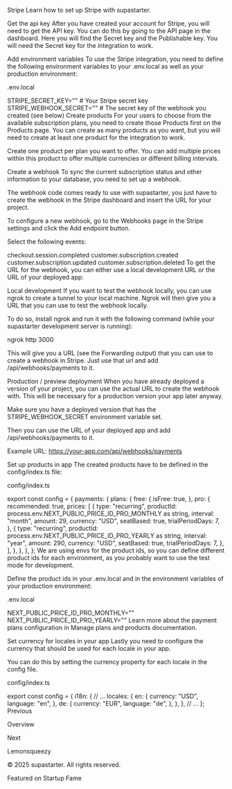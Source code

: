 Stripe
Learn how to set up Stripe with supastarter.

Get the api key
After you have created your account for Stripe, you will need to get the API key. You can do this by going to the API page in the dashboard. Here you will find the Secret key and the Publishable key. You will need the Secret key for the integration to work.

Add environment variables
To use the Stripe integration, you need to define the following environment variables to your .env.local as well as your production environment:

.env.local

STRIPE_SECRET_KEY="" # Your Stripe secret key
STRIPE_WEBHOOK_SECRET="" # The secret key of the webhook you created (see below)
Create products
For your users to choose from the available subscription plans, you need to create those Products first on the Products page. You can create as many products as you want, but you will need to create at least one product for the integration to work.

Create one product per plan you want to offer. You can add multiple prices within this product to offer multiple currencies or different billing intervals.



Create a webhook
To sync the current subscription status and other information to your database, you need to set up a webhook.

The webhook code comes ready to use with supastarter, you just have to create the webhook in the Stripe dashboard and insert the URL for your project.

To configure a new webhook, go to the Webhooks page in the Stripe settings and click the Add endpoint button.



Select the following events:

checkout.session.completed
customer.subscription.created
customer.subscription.updated
customer.subscription.deleted
To get the URL for the webhook, you can either use a local development URL or the URL of your deployed app:

Local development
If you want to test the webhook locally, you can use ngrok to create a tunnel to your local machine. Ngrok will then give you a URL that you can use to test the webhook locally.

To do so, install ngrok and run it with the following command (while your supastarter development server is running):


ngrok http 3000


This will give you a URL (see the Forwarding output) that you can use to create a webhook in Stripe. Just use that url and add /api/webhooks/payments to it.

Production / preview deployment
When you have already deployed a version of your project, you can use the actual URL to create the webhook with. This will be necessary for a production version your app later anyway.

Make sure you have a deployed version that has the STRIPE_WEBHOOK_SECRET environment variable set.

Then you can use the URL of your deployed app and add /api/webhooks/payments to it.

Example URL: https://your-app.com/api/webhooks/payments

Set up products in app
The created products have to be defined in the config/index.ts file:

config/index.ts

export const config = {
  payments: {
		plans: {
			free: {
				isFree: true,
			},
			pro: {
				recommended: true,
				prices: [
					{
						type: "recurring",
						productId: process.env.NEXT_PUBLIC_PRICE_ID_PRO_MONTHLY as string,
						interval: "month",
						amount: 29,
						currency: "USD",
						seatBased: true,
						trialPeriodDays: 7,
					},
					{
						type: "recurring",
						productId: process.env.NEXT_PUBLIC_PRICE_ID_PRO_YEARLY as string,
						interval: "year",
						amount: 290,
						currency: "USD",
						seatBased: true,
						trialPeriodDays: 7,
					},
				],
			},
		},
	},
};
We are using envs for the product ids, so you can define different product ids for each environment, as you probably want to use the test mode for development.

Define the product ids in your .env.local and in the environment variables of your production environment:

.env.local

NEXT_PUBLIC_PRICE_ID_PRO_MONTHLY=""
NEXT_PUBLIC_PRICE_ID_PRO_YEARLY=""
Learn more about the payment plans configuration in Manage plans and products documentation.

Set currency for locales in your app
Lastly you need to configure the currency that should be used for each locale in your app.

You can do this by setting the currency property for each locale in the config file.

config/index.ts

export const config = {
  i18n: {
    // ...
    locales: {
      en: {
        currency: "USD",
        language: "en",
      },
      de: {
        currency: "EUR",
        language: "de",
      },
    },
  },
  // ...
};
Previous

Overview

Next

Lemonsqueezy

© 2025 supastarter. All rights reserved.

Featured on Startup Fame





